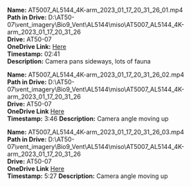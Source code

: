 **Name:** AT5007_AL5144_4K-arm_2023_01_17_20_31_26_01.mp4  
**Path in Drive:** D:\AT50-07\vent_imagery\Bio9_Vent\AL5144\miso\AT5007_AL5144_4K-arm_2023_01_17_20_31_26  
**Drive:** AT50-07  
**OneDrive Link:** [Here](https://olincollege-my.sharepoint.com/:v:/g/personal/adu_olin_edu/EZdNHzbxi-5OjanVhtIrBzkB4GuYBfhMMAWS0lH0b7yPcA?nav=eyJyZWZlcnJhbEluZm8iOnsicmVmZXJyYWxBcHAiOiJPbmVEcml2ZUZvckJ1c2luZXNzIiwicmVmZXJyYWxBcHBQbGF0Zm9ybSI6IldlYiIsInJlZmVycmFsTW9kZSI6InZpZXciLCJyZWZlcnJhbFZpZXciOiJNeUZpbGVzTGlua0NvcHkifX0&e=9c3dnZ)   
**Timestamp:** 02:41  
**Description:** Camera pans sideways, lots of fauna   

**Name:** AT5007_AL5144_4K-arm_2023_01_17_20_31_26_02.mp4  
**Path in Drive:** D:\AT50-07\vent_imagery\Bio9_Vent\AL5144\miso\AT5007_AL5144_4K-arm_2023_01_17_20_31_26  
**Drive:** AT50-07  
**OneDrive Link** [Here](https://olincollege-my.sharepoint.com/:v:/g/personal/adu_olin_edu/EZAgw14UzuJIthPGJw0LxF4Bi6cT7rKiDCcOJ45SmCp3fQ?nav=eyJyZWZlcnJhbEluZm8iOnsicmVmZXJyYWxBcHAiOiJPbmVEcml2ZUZvckJ1c2luZXNzIiwicmVmZXJyYWxBcHBQbGF0Zm9ybSI6IldlYiIsInJlZmVycmFsTW9kZSI6InZpZXciLCJyZWZlcnJhbFZpZXciOiJNeUZpbGVzTGlua0NvcHkifX0&e=e3XZAP)   
**Timestamp:** 3:46
**Description:** Camera angle moving up   

**Name:** AT5007_AL5144_4K-arm_2023_01_17_20_31_26_03.mp4  
**Path in Drive:** D:\AT50-07\vent_imagery\Bio9_Vent\AL5144\miso\AT5007_AL5144_4K-arm_2023_01_17_20_31_26  
**Drive:** AT50-07  
**OneDrive Link** [Here](https://olincollege-my.sharepoint.com/:v:/g/personal/adu_olin_edu/EeEc6fmItltElAJgaAD5xv4B0TPnxPPykaujDCNkHmwBdQ?nav=eyJyZWZlcnJhbEluZm8iOnsicmVmZXJyYWxBcHAiOiJPbmVEcml2ZUZvckJ1c2luZXNzIiwicmVmZXJyYWxBcHBQbGF0Zm9ybSI6IldlYiIsInJlZmVycmFsTW9kZSI6InZpZXciLCJyZWZlcnJhbFZpZXciOiJNeUZpbGVzTGlua0NvcHkifX0&e=vVyIZb)   
**Timestamp:** 5:27
**Description:** Camera angle moving up   

